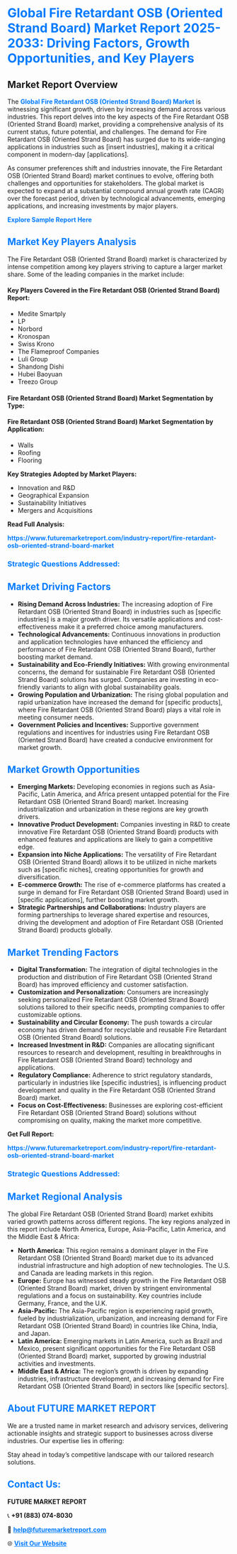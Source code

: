 <h1 style="color: #007BFF;">Global Fire Retardant OSB (Oriented Strand Board) Market Report 2025-2033: Driving Factors, Growth Opportunities, and Key Players</h1>

<section id="overview">
<h2>Market Report Overview</h2>
<p>The <a href="https://www.futuremarketreport.com/industry-report/fire-retardant-osb-oriented-strand-board-market" style="color: #007BFF; text-decoration: none;"><strong>Global Fire Retardant OSB (Oriented Strand Board) Market</strong></a> is witnessing significant growth, driven by increasing demand across various industries. This report delves into the key aspects of the Fire Retardant OSB (Oriented Strand Board) market, providing a comprehensive analysis of its current status, future potential, and challenges. The demand for Fire Retardant OSB (Oriented Strand Board) has surged due to its wide-ranging applications in industries such as [insert industries], making it a critical component in modern-day [applications].</p>
<p>As consumer preferences shift and industries innovate, the Fire Retardant OSB (Oriented Strand Board) market continues to evolve, offering both challenges and opportunities for stakeholders. The global market is expected to expand at a substantial compound annual growth rate (CAGR) over the forecast period, driven by technological advancements, emerging applications, and increasing investments by major players.</p>
</section>

<section id="overview">
<p><a href="https://www.futuremarketreport.com/request-sample/reportId=28544" style="color: #007BFF; text-decoration: none;"><strong>Explore Sample Report Here</strong></a></p>
</section>

<section id="key-players">
<h2 style="color: #007BFF;">Market Key Players Analysis</h2>
<p>The Fire Retardant OSB (Oriented Strand Board) market is characterized by intense competition among key players striving to capture a larger market share. Some of the leading companies in the market include:</p>
<h4>Key Players Covered in the Fire Retardant OSB (Oriented Strand Board) Report:</h4>
<ul><li>Medite Smartply</li><li>LP</li><li>Norbord</li><li>Kronospan</li><li>Swiss Krono</li><li>The Flameproof Companies</li><li>Luli Group</li><li>Shandong Dishi</li><li>Hubei Baoyuan</li><li>Treezo Group</li></ul>
<h4>Fire Retardant OSB (Oriented Strand Board) Market Segmentation by Type:</h4>
<ul></ul>

<h4>Fire Retardant OSB (Oriented Strand Board) Market Segmentation by Application:</h4>
<ul><li>Walls</li><li>Roofing</li><li>Flooring</li></ul>
<p><strong>Key Strategies Adopted by Market Players:</strong></p>
<ul>
<li>Innovation and R&D</li>
<li>Geographical Expansion</li>
<li>Sustainability Initiatives</li>
<li>Mergers and Acquisitions</li>
</ul>
</section>

<section>
<p><strong>Read Full Analysis: </strong></p><a href="https://www.futuremarketreport.com/industry-report/fire-retardant-osb-oriented-strand-board-market" style="color: #007BFF; text-decoration: none;"><strong>https://www.futuremarketreport.com/industry-report/fire-retardant-osb-oriented-strand-board-market</strong></a>
<h3 style="color: #007BFF;">Strategic Questions Addressed:</h3>
</section>

<section id="driving-factors">
<h2 style="color: #007BFF;">Market Driving Factors</h2>
<ul>
<li><strong>Rising Demand Across Industries:</strong> The increasing adoption of Fire Retardant OSB (Oriented Strand Board) in industries such as [specific industries] is a major growth driver. Its versatile applications and cost-effectiveness make it a preferred choice among manufacturers.</li>
<li><strong>Technological Advancements:</strong> Continuous innovations in production and application technologies have enhanced the efficiency and performance of Fire Retardant OSB (Oriented Strand Board), further boosting market demand.</li>
<li><strong>Sustainability and Eco-Friendly Initiatives:</strong> With growing environmental concerns, the demand for sustainable Fire Retardant OSB (Oriented Strand Board) solutions has surged. Companies are investing in eco-friendly variants to align with global sustainability goals.</li>
<li><strong>Growing Population and Urbanization:</strong> The rising global population and rapid urbanization have increased the demand for [specific products], where Fire Retardant OSB (Oriented Strand Board) plays a vital role in meeting consumer needs.</li>
<li><strong>Government Policies and Incentives:</strong> Supportive government regulations and incentives for industries using Fire Retardant OSB (Oriented Strand Board) have created a conducive environment for market growth.</li>
</ul>
</section>

<section id="growth-opportunities">
<h2 style="color: #007BFF;">Market Growth Opportunities</h2>
<ul>
<li><strong>Emerging Markets:</strong> Developing economies in regions such as Asia-Pacific, Latin America, and Africa present untapped potential for the Fire Retardant OSB (Oriented Strand Board) market. Increasing industrialization and urbanization in these regions are key growth drivers.</li>
<li><strong>Innovative Product Development:</strong> Companies investing in R&D to create innovative Fire Retardant OSB (Oriented Strand Board) products with enhanced features and applications are likely to gain a competitive edge.</li>
<li><strong>Expansion into Niche Applications:</strong> The versatility of Fire Retardant OSB (Oriented Strand Board) allows it to be utilized in niche markets such as [specific niches], creating opportunities for growth and diversification.</li>
<li><strong>E-commerce Growth:</strong> The rise of e-commerce platforms has created a surge in demand for Fire Retardant OSB (Oriented Strand Board) used in [specific applications], further boosting market growth.</li>
<li><strong>Strategic Partnerships and Collaborations:</strong> Industry players are forming partnerships to leverage shared expertise and resources, driving the development and adoption of Fire Retardant OSB (Oriented Strand Board) products globally.</li>
</ul>
</section>

<section id="trending-factors">
<h2 style="color: #007BFF;">Market Trending Factors</h2>
<ul>
<li><strong>Digital Transformation:</strong> The integration of digital technologies in the production and distribution of Fire Retardant OSB (Oriented Strand Board) has improved efficiency and customer satisfaction.</li>
<li><strong>Customization and Personalization:</strong> Consumers are increasingly seeking personalized Fire Retardant OSB (Oriented Strand Board) solutions tailored to their specific needs, prompting companies to offer customizable options.</li>
<li><strong>Sustainability and Circular Economy:</strong> The push towards a circular economy has driven demand for recyclable and reusable Fire Retardant OSB (Oriented Strand Board) solutions.</li>
<li><strong>Increased Investment in R&D:</strong> Companies are allocating significant resources to research and development, resulting in breakthroughs in Fire Retardant OSB (Oriented Strand Board) technology and applications.</li>
<li><strong>Regulatory Compliance:</strong> Adherence to strict regulatory standards, particularly in industries like [specific industries], is influencing product development and quality in the Fire Retardant OSB (Oriented Strand Board) market.</li>
<li><strong>Focus on Cost-Effectiveness:</strong> Businesses are exploring cost-efficient Fire Retardant OSB (Oriented Strand Board) solutions without compromising on quality, making the market more competitive.</li>
</ul>
</section>

<section>
<p><strong>Get Full Report: </strong></p><a href="https://www.futuremarketreport.com/industry-report/fire-retardant-osb-oriented-strand-board-market" style="color: #007BFF; text-decoration: none;"><strong>https://www.futuremarketreport.com/industry-report/fire-retardant-osb-oriented-strand-board-market</strong></a>
<h3 style="color: #007BFF;">Strategic Questions Addressed:</h3>
</section>


<section id="regional-analysis">
<h2 style="color: #007BFF;">Market Regional Analysis</h2>
<p>The global Fire Retardant OSB (Oriented Strand Board) market exhibits varied growth patterns across different regions. The key regions analyzed in this report include North America, Europe, Asia-Pacific, Latin America, and the Middle East & Africa:</p>
<ul>
<li><strong>North America:</strong> This region remains a dominant player in the Fire Retardant OSB (Oriented Strand Board) market due to its advanced industrial infrastructure and high adoption of new technologies. The U.S. and Canada are leading markets in this region.</li>
<li><strong>Europe:</strong> Europe has witnessed steady growth in the Fire Retardant OSB (Oriented Strand Board) market, driven by stringent environmental regulations and a focus on sustainability. Key countries include Germany, France, and the U.K.</li>
<li><strong>Asia-Pacific:</strong> The Asia-Pacific region is experiencing rapid growth, fueled by industrialization, urbanization, and increasing demand for Fire Retardant OSB (Oriented Strand Board) in countries like China, India, and Japan.</li>
<li><strong>Latin America:</strong> Emerging markets in Latin America, such as Brazil and Mexico, present significant opportunities for the Fire Retardant OSB (Oriented Strand Board) market, supported by growing industrial activities and investments.</li>
<li><strong>Middle East & Africa:</strong> The region’s growth is driven by expanding industries, infrastructure development, and increasing demand for Fire Retardant OSB (Oriented Strand Board) in sectors like [specific sectors].</li>
</ul>
</section>

<footer>
<h2 style="color: #007BFF;">About FUTURE MARKET REPORT</h2>
<p>We are a trusted name in market research and advisory services, delivering actionable insights and strategic support to businesses across diverse industries. Our expertise lies in offering:</p>

<p>Stay ahead in today’s competitive landscape with our tailored research solutions.</p>

<h2 style="color: #007BFF;">Contact Us:</h2>
<p><strong>FUTURE MARKET REPORT</strong></p>
<p>📞 <strong>+91 (883) 074-8030</strong></p>
<p>📧 <strong><a href="mailto:help@futuremarketreport.com" style="color: #007BFF;">help@futuremarketreport.com</a></strong></p>
<p>🌐 <strong><a href="https://www.futuremarketreport.com/" style="color: #007BFF;">Visit Our Website</a></strong></p>
</footer>